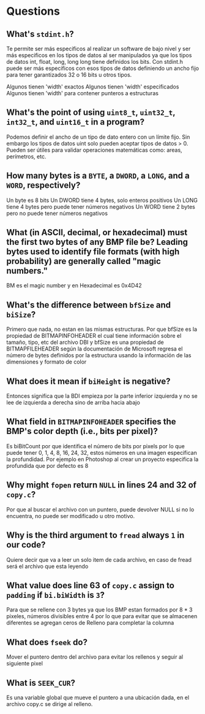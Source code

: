 # Questions

## What's `stdint.h`?

Te permite ser más especificos al realizar un software de bajo nivel y ser más especificos en los tipos de datos
al ser manipulados ya que los tipos de datos int, float, long, long long tiene definidos los bits. Con stdint.h puede
ser más especificos con esos tipos de datos definiendo un ancho fijo para tener garantizados 32 o 16 bits u otros tipos.

Algunos tienen 'width' exactos
Algunos tienen 'width' especificados
Algunos tienen 'width' para contener punteros a estructuras

## What's the point of using `uint8_t`, `uint32_t`, `int32_t`, and `uint16_t` in a program?

Podemos definir el ancho de un tipo de dato entero con un límite fijo. Sin embargo los tipos de datos uint solo pueden
aceptar tipos de datos > 0. Pueden ser útiles para validar operaciones matemáticas como: areas, perímetros, etc.

## How many bytes is a `BYTE`, a `DWORD`, a `LONG`, and a `WORD`, respectively?

Un byte es 8 bits
Un DWORD tiene 4 bytes, solo enteros positivos
Un LONG tiene 4 bytes pero puede tener números negativos
Un WORD tiene 2 bytes pero no puede tener números negativos

## What (in ASCII, decimal, or hexadecimal) must the first two bytes of any BMP file be? Leading bytes used to identify file formats (with high probability) are generally called "magic numbers."

BM es el magic number y en Hexadecimal es 0x4D42

## What's the difference between `bfSize` and `biSize`?

Primero que nada, no estan en las mismas estructuras. Por que bfSize es la propiedad de BITMAPINFOHEADER
el cual tiene información sobre el tamaño, tipo, etc del archivo DBI y
bfSize es una propiedad de BITMAPFILEHEADER según la documentación de Microsoft regresa el número de
bytes definidos por la estructura usando la información de las dimensiones y formato de color

## What does it mean if `biHeight` is negative?

Entonces significa que la BDI empieza por la parte inferior izquierda y no se lee de
izquierda a derecha sino de arriba hacia abajo

## What field in `BITMAPINFOHEADER` specifies the BMP's color depth (i.e., bits per pixel)?

Es biBitCount por que identifica el número de bits por pixels por lo que
puede tener 0, 1, 4, 8, 16, 24, 32, estos números en una imagen especifican la profundidad.
Por ejemplo en Photoshop al crear un proyecto especifica la profundida que por defecto es 8

## Why might `fopen` return `NULL` in lines 24 and 32 of `copy.c`?

Por que al buscar el archivo con un puntero, puede devolver NULL si no lo encuentra, no puede ser modificado u otro motivo.

## Why is the third argument to `fread` always `1` in our code?

Quiere decir que va a leer un solo item de cada archivo, en caso de fread será el archivo que esta leyendo

## What value does line 63 of `copy.c` assign to `padding` if `bi.biWidth` is `3`?

Para que se rellene con 3 bytes ya que los BMP estan formados por 8 * 3 pixeles, números divisibles entre 4 por lo que
para evitar que se almacenen diferentes se agregan ceros de Relleno para completar la columna

## What does `fseek` do?

Mover el puntero dentro del archivo para evitar los rellenos y seguir al siguiente pixel

## What is `SEEK_CUR`?

Es una variable global que mueve el puntero a una ubicación dada, en el archivo copy.c se dirige al relleno.
